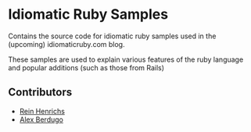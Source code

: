 Idiomatic Ruby Samples
======================

Contains the source code for idiomatic ruby samples used in the (upcoming) idiomaticruby.com blog.

These samples are used to explain various features of the ruby language and popular additions (such as those from Rails)

Contributors
------------

  - [ Rein Henrichs ][1]
  - [ Alex Berdugo  ][2]

  [1]: http://reinh.com
  [2]: http://alexperla.com
